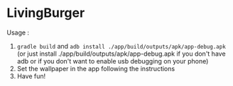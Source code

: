 # LivingBurger
 Usage : 
 1. `gradle build` and `adb install ./app/build/outputs/apk/app-debug.apk` (or just install ./app/build/outputs/apk/app-debug.apk if you don't have adb or if you don't want to enable usb debugging on your phone)
 2. Set the wallpaper in the app following the instructions
 3. Have fun!
